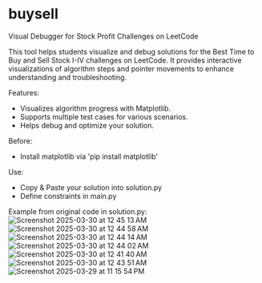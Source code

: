 # buysell
Visual Debugger for Stock Profit Challenges on LeetCode

This tool helps students visualize and debug solutions for the Best Time to Buy and Sell Stock I-IV challenges on LeetCode. It provides interactive visualizations of algorithm steps and pointer movements to enhance understanding and troubleshooting.

Features:
- Visualizes algorithm progress with Matplotlib.
- Supports multiple test cases for various scenarios.
- Helps debug and optimize your solution.

Before:
- Install matplotlib via 'pip install matplotlib'

Use:
- Copy & Paste your solution into solution.py
- Define constraints in main.py

Example from original code in solution.py:
![Screenshot 2025-03-30 at 12 45 13 AM](https://github.com/user-attachments/assets/b94f5fb1-55b4-4948-95b4-cd6ab2dc1f29)
![Screenshot 2025-03-30 at 12 44 58 AM](https://github.com/user-attachments/assets/c379e6ef-45d4-4704-ac5a-d93dcffe16e0)
![Screenshot 2025-03-30 at 12 44 14 AM](https://github.com/user-attachments/assets/af08d942-fc98-404f-bb3c-2937d11ebbad)
![Screenshot 2025-03-30 at 12 44 02 AM](https://github.com/user-attachments/assets/627dfb68-ee74-4785-9313-07dabc53d80b)
![Screenshot 2025-03-30 at 12 41 40 AM](https://github.com/user-attachments/assets/f5b38be2-28ff-40c0-9486-e45da8b648ca)
![Screenshot 2025-03-30 at 12 43 51 AM](https://github.com/user-attachments/assets/c51cf084-e361-47af-86ee-9dc37c7b349c)
![Screenshot 2025-03-29 at 11 15 54 PM](https://github.com/user-attachments/assets/d0b17e16-af2c-4131-b7ac-a3289197d5bd)
